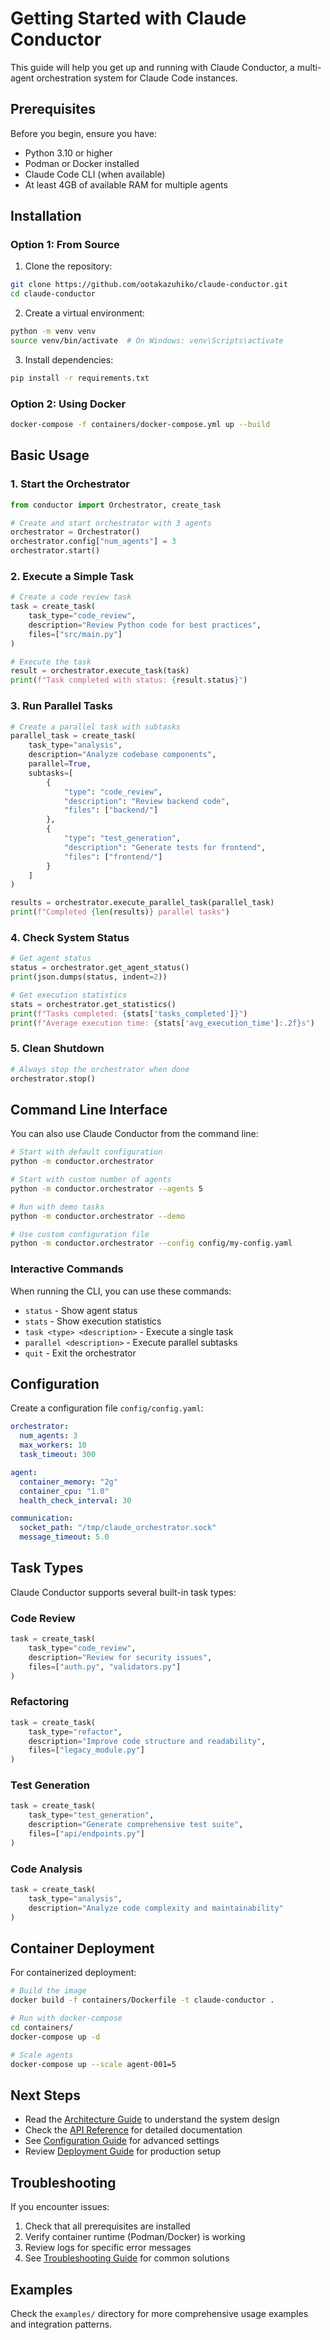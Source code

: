 # Getting Started with Claude Conductor

This guide will help you get up and running with Claude Conductor, a multi-agent orchestration system for Claude Code instances.

## Prerequisites

Before you begin, ensure you have:

- Python 3.10 or higher
- Podman or Docker installed
- Claude Code CLI (when available)
- At least 4GB of available RAM for multiple agents

## Installation

### Option 1: From Source

1. Clone the repository:
```bash
git clone https://github.com/ootakazuhiko/claude-conductor.git
cd claude-conductor
```

2. Create a virtual environment:
```bash
python -m venv venv
source venv/bin/activate  # On Windows: venv\Scripts\activate
```

3. Install dependencies:
```bash
pip install -r requirements.txt
```

### Option 2: Using Docker

```bash
docker-compose -f containers/docker-compose.yml up --build
```

## Basic Usage

### 1. Start the Orchestrator

```python
from conductor import Orchestrator, create_task

# Create and start orchestrator with 3 agents
orchestrator = Orchestrator()
orchestrator.config["num_agents"] = 3
orchestrator.start()
```

### 2. Execute a Simple Task

```python
# Create a code review task
task = create_task(
    task_type="code_review",
    description="Review Python code for best practices",
    files=["src/main.py"]
)

# Execute the task
result = orchestrator.execute_task(task)
print(f"Task completed with status: {result.status}")
```

### 3. Run Parallel Tasks

```python
# Create a parallel task with subtasks
parallel_task = create_task(
    task_type="analysis",
    description="Analyze codebase components",
    parallel=True,
    subtasks=[
        {
            "type": "code_review",
            "description": "Review backend code",
            "files": ["backend/"]
        },
        {
            "type": "test_generation",
            "description": "Generate tests for frontend",
            "files": ["frontend/"]
        }
    ]
)

results = orchestrator.execute_parallel_task(parallel_task)
print(f"Completed {len(results)} parallel tasks")
```

### 4. Check System Status

```python
# Get agent status
status = orchestrator.get_agent_status()
print(json.dumps(status, indent=2))

# Get execution statistics
stats = orchestrator.get_statistics()
print(f"Tasks completed: {stats['tasks_completed']}")
print(f"Average execution time: {stats['avg_execution_time']:.2f}s")
```

### 5. Clean Shutdown

```python
# Always stop the orchestrator when done
orchestrator.stop()
```

## Command Line Interface

You can also use Claude Conductor from the command line:

```bash
# Start with default configuration
python -m conductor.orchestrator

# Start with custom number of agents
python -m conductor.orchestrator --agents 5

# Run with demo tasks
python -m conductor.orchestrator --demo

# Use custom configuration file
python -m conductor.orchestrator --config config/my-config.yaml
```

### Interactive Commands

When running the CLI, you can use these commands:

- `status` - Show agent status
- `stats` - Show execution statistics
- `task <type> <description>` - Execute a single task
- `parallel <description>` - Execute parallel subtasks
- `quit` - Exit the orchestrator

## Configuration

Create a configuration file `config/config.yaml`:

```yaml
orchestrator:
  num_agents: 3
  max_workers: 10
  task_timeout: 300

agent:
  container_memory: "2g"
  container_cpu: "1.0"
  health_check_interval: 30

communication:
  socket_path: "/tmp/claude_orchestrator.sock"
  message_timeout: 5.0
```

## Task Types

Claude Conductor supports several built-in task types:

### Code Review
```python
task = create_task(
    task_type="code_review",
    description="Review for security issues",
    files=["auth.py", "validators.py"]
)
```

### Refactoring
```python
task = create_task(
    task_type="refactor",
    description="Improve code structure and readability",
    files=["legacy_module.py"]
)
```

### Test Generation
```python
task = create_task(
    task_type="test_generation",
    description="Generate comprehensive test suite",
    files=["api/endpoints.py"]
)
```

### Code Analysis
```python
task = create_task(
    task_type="analysis",
    description="Analyze code complexity and maintainability"
)
```

## Container Deployment

For containerized deployment:

```bash
# Build the image
docker build -f containers/Dockerfile -t claude-conductor .

# Run with docker-compose
cd containers/
docker-compose up -d

# Scale agents
docker-compose up --scale agent-001=5
```

## Next Steps

- Read the [Architecture Guide](architecture.md) to understand the system design
- Check the [API Reference](api-reference.md) for detailed documentation
- See [Configuration Guide](configuration.md) for advanced settings
- Review [Deployment Guide](deployment.md) for production setup

## Troubleshooting

If you encounter issues:

1. Check that all prerequisites are installed
2. Verify container runtime (Podman/Docker) is working
3. Review logs for specific error messages
4. See [Troubleshooting Guide](troubleshooting.md) for common solutions

## Examples

Check the `examples/` directory for more comprehensive usage examples and integration patterns.